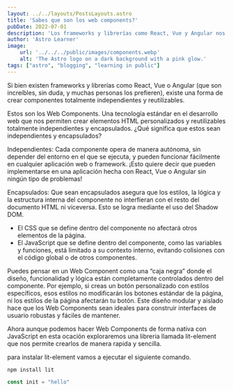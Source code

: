 ```yaml
---
layout: ../../layouts/PostsLayouts.astro
title: 'Sabes que son los web components?'
pubDate: 2022-07-01
description: 'Los frameworks y librerías como React, Vue y Angular nos ayudan a crear componentes web reutilizables, lo que supone una gran ventaja a la hora de escribir código. Sin embargo, existe una alternativa menos explorada pero igual de poderosa: los Web Components. Aprendamos un poco más sobre ellos.'
author: 'Astro Learner'
image:
    url: '../../../public/images/components.webp'
    alt: 'The Astro logo on a dark background with a pink glow.'
tags: ["astro", "blogging", "learning in public"]
---
```


Si bien existen frameworks y librerías como React, Vue o Angular (que son increíbles, sin duda, y muchas personas los prefieren), existe una forma de crear componentes totalmente independientes y reutilizables.

Estos son los Web Components. Una tecnología estándar en el desarrollo web que nos permiten crear elementos HTML personalizados y reutilizables totalmente independientes y encapsulados. ¿Qué significa que estos sean independientes y encapsulados?

Independientes: Cada componente opera de manera autónoma, sin depender del entorno en el que se ejecuta, y pueden funcionar fácilmente en cualquier aplicación web o framework. ¡Esto quiere decir que pueden implementarse en una aplicación hecha con React, Vue o Angular sin ningún tipo de problemas!

Encapsulados: Que sean encapsulados asegura que los estilos, la lógica y la estructura interna del componente no interfieran con el resto del documento HTML ni viceversa. Esto se logra mediante el uso del Shadow DOM.

- El CSS que se define dentro del componente no afectará otros elementos de la página.
- El JavaScript que se define dentro del componente, como las variables y funciones, está limitado a su contexto interno, evitando colisiones con el código global o de otros componentes.

Puedes pensar en un Web Component como una “caja negra” donde el diseño, funcionalidad y lógica están completamente controlados dentro del componente. Por ejemplo, si creas un botón personalizado con estilos específicos, esos estilos no modificarán los botones estándar de la página, ni los estilos de la página afectarán tu botón. Este diseño modular y aislado hace que los Web Components sean ideales para construir interfaces de usuario robustas y fáciles de mantener.

Ahora aunque podemos hacer Web Components de forma nativa con JavaScript en esta ocación exploraremos una libreria llamada lit-element que nos permite crearlos de manera rapida y sencilla.

para instalar lit-element vamos a ejecutar el siguiente comando.

```
npm install lit
```

```js
const init = "hello"
```